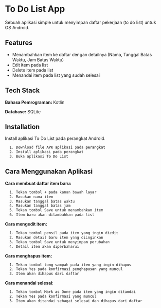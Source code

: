 
# To Do List App 
Sebuah aplikasi simple untuk menyimpan daftar pekerjaan (to do list) untuk OS Android.


## Features

- Menambahkan item ke daftar dengan detailnya (Nama, Tanggal Batas Waktu, Jam Batas Waktu)
- Edit item pada list
- Delete item pada list
- Menandai item pada list yang sudah selesai


## Tech Stack

**Bahasa Pemrograman:** Kotlin

**Database:** SQLite


## Installation

Install aplikasi To Do List pada perangkat Android.

```bash
  1. Download file APK aplikasi pada perangkat
  2. Install aplikasi pada perangkat
  3. Buka aplikasi To Do List
```
    
## Cara Menggunakan Aplikasi

**Cara membuat daftar item baru:**

```bash
  1. Tekan tombol + pada kanan bawah layar
  2. Masukan nama item
  3. Masukan tanggal batas waktu
  4. Masukan tanggal batas jam
  5. Tekan tombol Save untuk menambahkan item
  6. Item baru akan ditambahkan pada list
```

**Cara mengedit item:**

```bash
  1. Tekan tombol pensil pada item yang ingin diedit
  2. Masukan detail baru item yang diinginkan
  3. Tekan tombol Save untuk menyimpan perubahan
  4. Detail item akan diperbaharui
```

**Cara menghapus item:**

```bash
  1. Tekan tombol tong sampah pada item yang ingin dihapus
  2. Tekan Yes pada konfirmasi penghapusan yang muncul
  3. Item akan dihapus dari daftar
```

**Cara menandai selesai:**

```bash
  1. Tekan tombol Mark as Done pada item yang ingin ditandai
  2. Tekan Yes pada konfirmasi yang muncul
  3. Item akan ditandai sebagai selesai dan dihapus dari daftar
```

